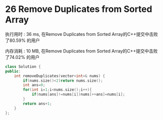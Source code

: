 # 26 Remove Duplicates from Sorted Array

执行用时 : 36 ms, 在Remove Duplicates from Sorted Array的C++提交中击败了80.59% 的用户

内存消耗 : 10 MB, 在Remove Duplicates from Sorted Array的C++提交中击败了74.02% 的用户

```c++
class Solution {
public:
    int removeDuplicates(vector<int>& nums) {
        if(nums.size()<2)return nums.size();
        int ans=0;
        for(int i=1;i<nums.size();i++){
            if(nums[ans]!=nums[i])nums[++ans]=nums[i];
        }
        return ans+1;
    }
};
```

